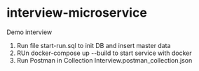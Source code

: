 # interview-microservice
Demo interview

1. Run file start-run.sql to init DB and insert master data
2. RUn docker-compose up --build to start service with docker
3. Run Postman in Collection Interview.postman_collection.json